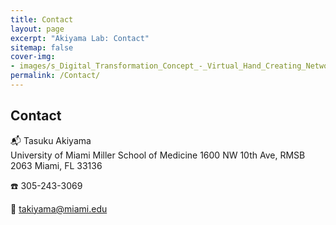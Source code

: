 ```yaml
---
title: Contact
layout: page
excerpt: "Akiyama Lab: Contact"
sitemap: false
cover-img: 
- images/s_Digital_Transformation_Concept_-_Virtual_Hand_Creating_Network.jpg
permalink: /Contact/
---
```


## Contact

:mailbox_with_mail: Tasuku Akiyama  
University of Miami Miller School of Medicine
1600 NW 10th Ave, RMSB 2063
Miami, FL 33136

:phone: 305-243-3069

:email: [takiyama@miami.edu](mailto:takiyama@miami.edu)
